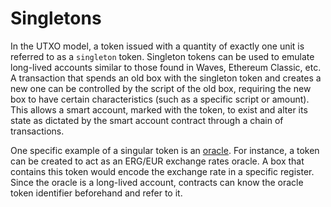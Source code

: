 # Singletons

In the UTXO model, a token issued with a quantity of exactly one unit is referred to as a `singleton` token. Singleton tokens can be used to emulate long-lived accounts similar to those found in Waves, Ethereum Classic, etc. A transaction that spends an old box with the singleton token and creates a new one can be controlled by the script of the old box, requiring the new box to have certain characteristics (such as a specific script or amount). This allows a smart account, marked with the token, to exist and alter its state as dictated by the smart account contract through a chain of transactions.

One specific example of a singular token is an [oracle](oracles.md). For instance, a token can be created to act as an ERG/EUR exchange rates oracle. A box that contains this token would encode the exchange rate in a specific register. Since the oracle is a long-lived account, contracts can know the oracle token identifier beforehand and refer to it.
